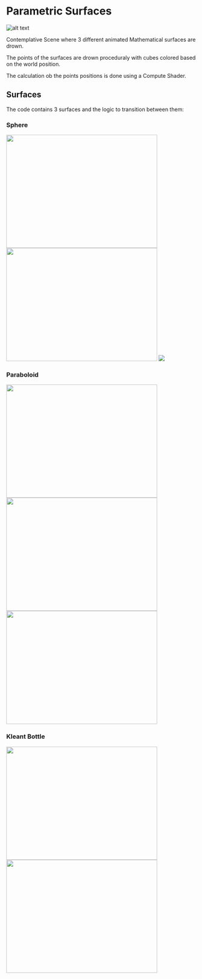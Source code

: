 # Parametric Surfaces
![alt text](https://github.com/TutanDev/UnityPortfolio/blob/documentation/ParametricSurfaces/MorphGIF.gif) 

Contemplative Scene where 3 different animated Mathematical surfaces are drown.

The points of the surfaces are drown proceduraly with cubes colored based on the world position.

The calculation ob the points positions is done using a Compute Shader.

## Surfaces

The code contains 3 surfaces and the logic to transition between them:

### Sphere
<img src="https://github.com/TutanDev/UnityPortfolio/blob/documentation/ParametricSurfaces/Sphere.PNG" width="400" height="300" /> <img src="https://github.com/TutanDev/UnityPortfolio/blob/documentation/ParametricSurfaces/Sphere2.PNG" width="400" height="300" />
<img src="https://github.com/TutanDev/UnityPortfolio/blob/documentation/ParametricSurfaces/SphereGIF.gif" />

### Paraboloid
<img src="https://github.com/TutanDev/UnityPortfolio/blob/documentation/ParametricSurfaces/Paraboloid.PNG" width="400" height="300" /> <img src="https://github.com/TutanDev/UnityPortfolio/blob/documentation/ParametricSurfaces/Paraboloid2.PNG" width="400" height="300" />
<img src="https://github.com/TutanDev/UnityPortfolio/blob/documentation/ParametricSurfaces/ParaboloidGIF.gif" width="400" height="300" />

### Kleant Bottle
<img src="https://github.com/TutanDev/UnityPortfolio/blob/documentation/ParametricSurfaces/Klein.PNG" width="400" height="300" /> <img src="https://github.com/TutanDev/UnityPortfolio/blob/documentation/ParametricSurfaces/KleinGIF.gif" width="400" height="300" />

